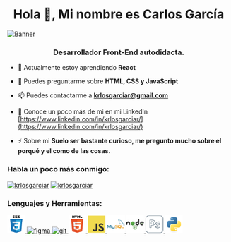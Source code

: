 <h1 align="center">Hola 👋, Mi nombre es Carlos García</h1>

[![Banner][img-banner]](https:)

<h3 align="center">Desarrollador Front-End autodidacta.</h3>

- 🌱 Actualmente estoy aprendiendo **React**

- 💬 Puedes preguntarme sobre **HTML, CSS y JavaScript**

- 📫 Puedes contactarme a **krlosgarciar@gmail.com**

- 📄 Conoce un poco más de mi en mi LinkedIn [https://www.linkedin.com/in/krlosgarciar/](https://www.linkedin.com/in/krlosgarciar/)

- ⚡ Sobre mi **Suelo ser bastante curioso, me pregunto mucho sobre el porqué y el como de las cosas.**

<h3 align="left">Habla un poco más conmigo:</h3>
<p align="left">
<a href="https://codepen.io/krlosgarciar" target="blank"><img align="center" src="https://raw.githubusercontent.com/rahuldkjain/github-profile-readme-generator/master/src/images/icons/Social/codepen.svg" alt="krlosgarciar" height="30" width="40" /></a>
<a href="https://linkedin.com/in/krlosgarciar" target="blank"><img align="center" src="https://raw.githubusercontent.com/rahuldkjain/github-profile-readme-generator/master/src/images/icons/Social/linked-in-alt.svg" alt="krlosgarciar" height="30" width="40" /></a>
</p>

<h3 align="left">Lenguajes y Herramientas:</h3>
<p align="left"> <a href="https://www.w3schools.com/css/" target="_blank" rel="noreferrer"> <img src="https://raw.githubusercontent.com/devicons/devicon/master/icons/css3/css3-original-wordmark.svg" alt="css3" width="40" height="40"/> </a> <a href="https://www.figma.com/" target="_blank" rel="noreferrer"> <img src="https://www.vectorlogo.zone/logos/figma/figma-icon.svg" alt="figma" width="40" height="40"/> </a> <a href="https://git-scm.com/" target="_blank" rel="noreferrer"> <img src="https://www.vectorlogo.zone/logos/git-scm/git-scm-icon.svg" alt="git" width="40" height="40"/> </a> <a href="https://www.w3.org/html/" target="_blank" rel="noreferrer"> <img src="https://raw.githubusercontent.com/devicons/devicon/master/icons/html5/html5-original-wordmark.svg" alt="html5" width="40" height="40"/> </a> <a href="https://developer.mozilla.org/en-US/docs/Web/JavaScript" target="_blank" rel="noreferrer"> <img src="https://raw.githubusercontent.com/devicons/devicon/master/icons/javascript/javascript-original.svg" alt="javascript" width="40" height="40"/> </a> <a href="https://www.mysql.com/" target="_blank" rel="noreferrer"> <img src="https://raw.githubusercontent.com/devicons/devicon/master/icons/mysql/mysql-original-wordmark.svg" alt="mysql" width="40" height="40"/> </a> <a href="https://nodejs.org" target="_blank" rel="noreferrer"> <img src="https://raw.githubusercontent.com/devicons/devicon/master/icons/nodejs/nodejs-original-wordmark.svg" alt="nodejs" width="40" height="40"/> </a> <a href="https://www.photoshop.com/en" target="_blank" rel="noreferrer"> <img src="https://raw.githubusercontent.com/devicons/devicon/master/icons/photoshop/photoshop-line.svg" alt="photoshop" width="40" height="40"/> </a> <a href="https://www.python.org" target="_blank" rel="noreferrer"> <img src="https://raw.githubusercontent.com/devicons/devicon/master/icons/python/python-original.svg" alt="python" width="40" height="40"/> </a> </p>

<!-- MARKDOWN LINKS & IMAGES -->
[img-banner]: https://lh3.googleusercontent.com/fife/AAWUweUHxSLqLJpFKCoH7wYRMIXopvurBlO803ScVpN84Lgn4o1N8zRV4-idjrcjZpmOD45oSj9h-Ozic2PbAsgI8DNZ3mt0nrjYZdXkcVcCgGJimzio3OnpB-4w5JW_Sf6Sqsy3GKtxKBDJ9gzHHpjHMQ1kQXhHybPuDuhNsTbOClBEsGUzi8V32Np_LbjBL3NQgOI5J2beAh4ys7gTnBgn212uDiwlrPAuo8Y6wEeoVpTIhY9bY8kQoFlsvRXH2A7H5fqHeYtZnDIvjQBRDlGVKAF8zed-xO8Csl3zclllimrIsi7-1Fjva_CWIcePEl4g8rVhsfgmkC4-F1IrlRDBWD1AQusUs0mk3iCtciWfzwXKzqn3izUnDtRqkNgl-P2xKqE_ivuMMqBFN8pGdsiw-HMzsajuQJZnVwH1HQf3Lmc4EkMcX2WG6mO9nwT160zhEDKddhiOilr15vMc3U1bhMNbNpGRNRUZGGNVJTzoMxCTVRmzHiq0JOxEBX7EBRzTn4881zdoqCV8NRkwesAiaI0o99pJyKxUEufX3obwXEEfHsmcP_eNlokBrO3w_pVkAPixlV3y_YY04vu7T2R6bS401w5GYSdJiunWGbdNRq9NXc5-B5jhQyzZ5WmQin9ESt50pkK8nqM15uqi_kxh4h-MTC-16WUZxp58B3fNJ9dWm7YGI89TpWamwoTeU3msBpwNF6PYdfw5-hPHgQNnEvjrfnsIJWrOr7Nl6INJrU9KdpixhH-EMwjAHnuC4NY8_sTfSKNBdHAJEfneA1vrZ_5lSRWUFCWrppIgLk3ZU9nB7SRYvE9u2AktiXyxcNTsOZo3CNqDUGkZp-Ls7HskpQthESzl5ZjC-CddOsR9Lj3OLMxodxeWxMCAuT2fv3robdpSBsN759CquxfoRJVtOaXp-usEBXMbyzcm26-ZKyNzhOUMultmLK5KgXj_XmciYru40KM-xUcMdQmIQX32IX97QRck70rPPXNzJhz0UW9ByUX2EkS0TtYloPSNDQLVefuFObtm19YwV8FOmCMpVmrse6FA3PKvWZYRaz9py5iM2isM0ayXdPhX13GZXQBsqisvJC3Q-RRhHfYkhhz6jXPipQH0gXPXnOdHKqr1Cj4Xo6ZX24zS3E42uhicaAl4A4XP2v4eKWf5T2_AZKub9DML7OyZQbj2yrca0yJK3aJX48XrZLXl5cF8wROzcO8x-rs06GwFfBQWUTkYGq6HfByq2iWTLpEohEu8OtzlREXUoCjrN9Met0ikvYlYoVg29Rba-b0UGQ=w1920-h929
